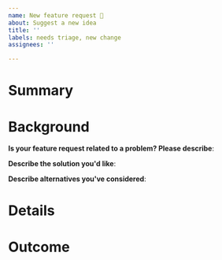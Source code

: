 ```yaml
---
name: New feature request 🚀
about: Suggest a new idea
title: ''
labels: needs triage, new change
assignees: ''

---
```


# Summary

<!-- One sentence summary of how something can be better. -->


# Background

**Is your feature request related to a problem? Please describe**:
<!-- A clear and concise description of what the problem is. Ex. I'm frustrated when [...] -->

**Describe the solution you'd like**:
<!-- A clear and concise description of what you want to happen. -->

**Describe alternatives you've considered**:
<!-- A clear and concise description of any alternative solutions or features you've considered. -->


# Details

<!-- Details to understand how this task should be completed or carried out. What are the next steps? Add any other context or screenshots about the feature request here. -->


# Outcome

<!-- One sentence to describe what the end result will be once this ticket is complete. -->